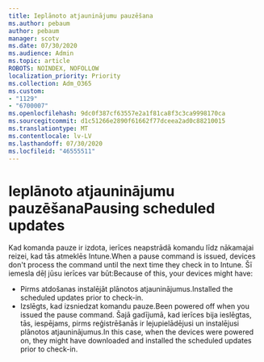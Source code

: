 ```yaml
---
title: Ieplānoto atjauninājumu pauzēšana
ms.author: pebaum
author: pebaum
manager: scotv
ms.date: 07/30/2020
ms.audience: Admin
ms.topic: article
ROBOTS: NOINDEX, NOFOLLOW
localization_priority: Priority
ms.collection: Adm_O365
ms.custom:
- "1129"
- "6700007"
ms.openlocfilehash: 9dc0f387cf63557e2a1f81ca8f3c3ca9998170ca
ms.sourcegitcommit: d1c51266e2890f61662f77dceea2ad0c88210015
ms.translationtype: MT
ms.contentlocale: lv-LV
ms.lasthandoff: 07/30/2020
ms.locfileid: "46555511"
---
```

# <a name="pausing-scheduled-updates"></a><span data-ttu-id="37457-102">Ieplānoto atjauninājumu pauzēšana</span><span class="sxs-lookup"><span data-stu-id="37457-102">Pausing scheduled updates</span></span>

<span data-ttu-id="37457-103">Kad komanda pauze ir izdota, ierīces neapstrādā komandu līdz nākamajai reizei, kad tās atmeklēs Intune.</span><span class="sxs-lookup"><span data-stu-id="37457-103">When a pause command is issued, devices don't process the command until the next time they check in to Intune.</span></span> <span data-ttu-id="37457-104">Šī iemesla dēļ jūsu ierīces var būt:</span><span class="sxs-lookup"><span data-stu-id="37457-104">Because of this, your devices might have:</span></span>

- <span data-ttu-id="37457-105">Pirms atdošanas instalējāt plānotos atjauninājumus.</span><span class="sxs-lookup"><span data-stu-id="37457-105">Installed the scheduled updates prior to check-in.</span></span>
- <span data-ttu-id="37457-106">Izslēgts, kad izsniedzat komandu pauze.</span><span class="sxs-lookup"><span data-stu-id="37457-106">Been powered off when you issued the pause command.</span></span> <span data-ttu-id="37457-107">Šajā gadījumā, kad ierīces bija ieslēgtas, tās, iespējams, pirms reģistrēšanās ir lejupielādējusi un instalējusi plānotos atjauninājumus.</span><span class="sxs-lookup"><span data-stu-id="37457-107">In this case, when the devices were powered on, they might have downloaded and installed the scheduled updates prior to check-in.</span></span>